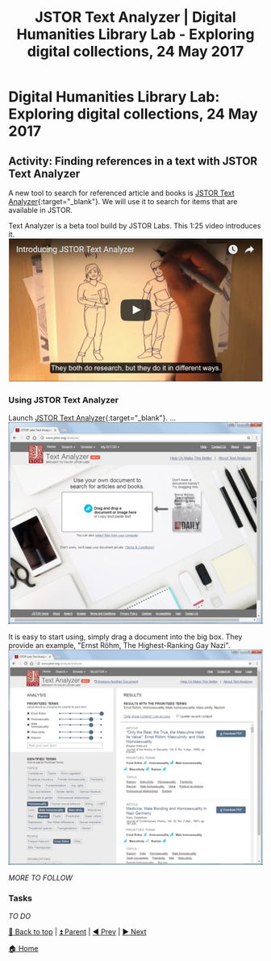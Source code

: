 ﻿---
title: JSTOR Text Analyzer | Digital Humanities Library Lab - Exploring digital collections, 24 May 2017
---

# Digital Humanities Library Lab: Exploring digital collections, 24 May 2017

## Activity: Finding references in a text with JSTOR Text Analyzer
A new tool to search for referenced article and books is [JSTOR Text Analyzer](https://labs.jstor.org/analyze/){:target="_blank"}. We will use it to search for items that are available in JSTOR.

Text Analyzer is a beta tool build by JSTOR Labs. This 1:25 video introduces it.
[![Introducing JSTOR Text Analyzer](img/jta-video.png)](https://www.youtube.com/watch?v=JTO859YCxDI "Introducting JSTOR Text Analyzer")


### Using JSTOR Text Analyzer
Launch [JSTOR Text Analyzer](https://labs.jstor.org/analyze/){:target="_blank"}. ...
![JSTOR Text Analyzer home page](img/jta-110.png)

It is easy to start using, simply drag a document into the big box. They provide an example, "Ernst Röhm, The Highest-Ranking Gay Nazi".
![Results page](img/jta-120.png)

_MORE TO FOLLOW_

### Tasks
_TO DO_

[:arrow_up_small: Back to top](#activity-finding-references-in-a-text-with-jstor-text-analyzer) | [:arrow_double_up: Parent](index.html) | [:arrow_backward: Prev](ballads.html) | [:arrow_forward: Next](london.html)

[:house: Home](/)
